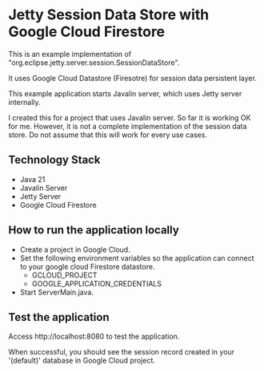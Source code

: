 # Jetty Session Data Store with Google Cloud Firestore

This is an example implementation of "org.eclipse.jetty.server.session.SessionDataStore".

It uses Google Cloud Datastore (Firesotre) for session data persistent layer.

This example application starts Javalin server, which uses Jetty server internally.

I created this for a project that uses Javalin server. So far it is working OK for me. 
However, it is not a complete implementation of the session data store.
Do not assume that this will work for every use cases.

## Technology Stack

- Java 21
- Javalin Server
- Jetty Server
- Google Cloud Firestore

## How to run the application locally

- Create a project in Google Cloud.
- Set the following environment variables so the application can connect to your google cloud Firestore datastore.
	- GCLOUD_PROJECT	
	- GOOGLE_APPLICATION_CREDENTIALS
- Start ServerMain.java. 

## Test the application

Access http://localhost:8080 to test the application.

When successful, you should see the session record created in your '(default)' database in Google Cloud project.